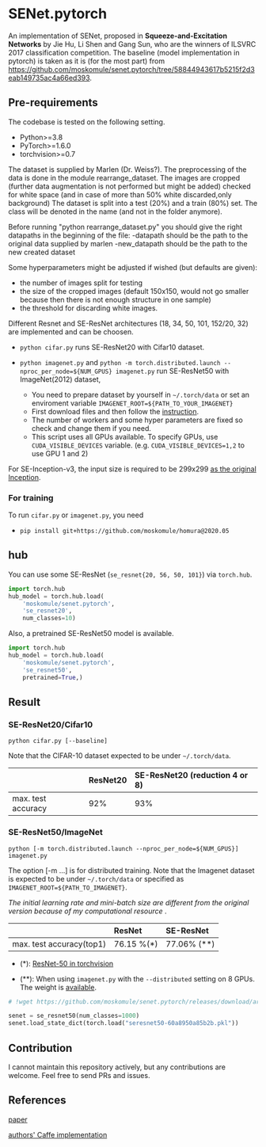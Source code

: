 # SENet.pytorch

An implementation of SENet, proposed in **Squeeze-and-Excitation Networks** by Jie Hu, Li Shen and Gang Sun, who are the winners of ILSVRC 2017 classification competition. The baseline (model implementation in pytorch) is taken as it is (for the most part) from https://github.com/moskomule/senet.pytorch/tree/58844943617b5215f2d3eab149735ac4a66ed393. 


## Pre-requirements

The codebase is tested on the following setting.

* Python>=3.8
* PyTorch>=1.6.0
* torchvision>=0.7



The dataset is supplied by Marlen (Dr. Weiss?). The preprocessing of the data is done in the module rearrange_dataset. The images are cropped (further data augmentation is not performed but might be added) checked for white space (and in case of more than 50% white discarded,only background)  The dataset is split into a test (20%) and a train (80%) set. The class will be denoted in the name (and not in the folder anymore).

Before running "python rearrange_dataset.py" you should give the right datapaths in the beginning of the file:
-datapath should be the path to the original data supplied by marlen
-new_datapath should be the path to the new created dataset

Some hyperparameters might be adjusted if wished (but defaults are given):
- the number of images split for testing
- the size of the cropped images (default 150x150, would not go smaller because then there is not enough structure in one sample)
- the threshold for discarding white images.


Different Resnet and SE-ResNet architectures (18, 34, 50, 101, 152/20, 32) are implemented and can be choosen.

* `python cifar.py` runs SE-ResNet20 with Cifar10 dataset.

* `python imagenet.py` and `python -m torch.distributed.launch --nproc_per_node=${NUM_GPUS} imagenet.py` run SE-ResNet50 with ImageNet(2012) dataset,
    + You need to prepare dataset by yourself in `~/.torch/data` or set an enviroment variable `IMAGENET_ROOT=${PATH_TO_YOUR_IMAGENET}`
    + First download files and then follow the [instruction](https://github.com/facebook/fb.resnet.torch/blob/master/INSTALL.md#download-the-imagenet-dataset).
    + The number of workers and some hyper parameters are fixed so check and change them if you need.
    + This script uses all GPUs available. To specify GPUs, use `CUDA_VISIBLE_DEVICES` variable. (e.g. `CUDA_VISIBLE_DEVICES=1,2` to use GPU 1 and 2)

For SE-Inception-v3, the input size is required to be 299x299 [as the original Inception](https://github.com/tensorflow/models/tree/master/inception).


### For training

To run `cifar.py` or `imagenet.py`, you need

* `pip install git+https://github.com/moskomule/homura@2020.05`

## hub

You can use some SE-ResNet (`se_resnet{20, 56, 50, 101}`) via `torch.hub`.

```python
import torch.hub
hub_model = torch.hub.load(
    'moskomule/senet.pytorch',
    'se_resnet20',
    num_classes=10)
```

Also, a pretrained SE-ResNet50 model is available.

```python
import torch.hub
hub_model = torch.hub.load(
    'moskomule/senet.pytorch',
    'se_resnet50',
    pretrained=True,)
 ```

## Result

### SE-ResNet20/Cifar10

```
python cifar.py [--baseline]
```

Note that the CIFAR-10 dataset expected to be under `~/.torch/data`.

|                  | ResNet20       | SE-ResNet20 (reduction 4 or 8)    |
|:-------------    | :------------- | :------------- |
|max. test accuracy|  92%           | 93%            |

### SE-ResNet50/ImageNet

```
python [-m torch.distributed.launch --nproc_per_node=${NUM_GPUS}] imagenet.py
```

The option [-m ...] is for distributed training. Note that the Imagenet dataset is expected to be under `~/.torch/data` or specified as `IMAGENET_ROOT=${PATH_TO_IMAGENET}`.

*The initial learning rate and mini-batch size are different from the original version because of my computational resource* .

|                  | ResNet         | SE-ResNet      |
|:-------------    | :------------- | :------------- |
|max. test accuracy(top1)|  76.15 %(*)             | 77.06% (**)          |


+ (*): [ResNet-50 in torchvision](https://pytorch.org/docs/stable/torchvision/models.html)

+ (**): When using `imagenet.py` with the `--distributed` setting on 8 GPUs. The weight is [available](https://github.com/moskomule/senet.pytorch/releases/download/archive/seresnet50-60a8950a85b2b.pkl).

```python
# !wget https://github.com/moskomule/senet.pytorch/releases/download/archive/seresnet50-60a8950a85b2b.pkl

senet = se_resnet50(num_classes=1000)
senet.load_state_dict(torch.load("seresnet50-60a8950a85b2b.pkl"))
```

## Contribution

I cannot maintain this repository actively, but any contributions are welcome. Feel free to send PRs and issues.

## References

[paper](https://arxiv.org/pdf/1709.01507.pdf)

[authors' Caffe implementation](https://github.com/hujie-frank/SENet)
